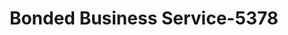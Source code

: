 ---
f_zip-code: 80301
f_state-code: CO
title: Bonded Business Service-5378
f_phone: 303-444-9290
f_city-only: Boulder
f_address: 1790 30Th Street Boulder
f_location-unique-id: '5378'
slug: bonded-business-service-5378
updated-on: '2024-05-30T13:46:58.046Z'
created-on: '2024-05-30T13:36:59.803Z'
published-on: '2024-05-30T13:54:32.469Z'
f_city-state: cms/city/boulder-co.md
f_company: cms/company/bonded-business-service.md
f_state: cms/state/colorado.md
layout: '[payday-loan].html'
tags: payday-loan
---